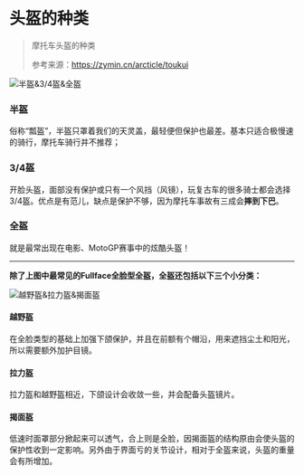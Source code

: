 # 头盔的种类

> 摩托车头盔的种类
> 
> 参考来源：https://zymin.cn/arcticle/toukui

![半盔&3/4盔&全盔](https://cdn.jsdelivr.net/gh/AzureFatty/MoYouClubPic@master/2021/20210401155709.jpg)

### 半盔

俗称“瓢盔”，半盔只罩着我们的天灵盖，最轻便但保护也最差。基本只适合极慢速的骑行，摩托车骑行并不推荐；

### 3/4盔

开脸头盔，面部没有保护或只有一个风挡（风镜），玩复古车的很多骑士都会选择3/4盔。优点是有范儿，缺点是保护不够，因为摩托车事故有三成会**摔到下巴**。

### 全盔

就是最常出现在电影、MotoGP赛事中的炫酷头盔！

---

**除了上图中最常见的Fullface全脸型全盔，全盔还包括以下三个小分类：**

![越野盔&拉力盔&揭面盔](https://cdn.jsdelivr.net/gh/AzureFatty/MoYouClubPic@master/2021/20210401155722.jpg)

#### 越野盔

在全脸类型的基础上加强下颌保护，并且在前额有个帽沿，用来遮挡尘土和阳光，所以需要额外加护目镜。

#### 拉力盔

拉力盔和越野盔相近，下颌设计会收敛一些，并会配备头盔镜片。

#### 揭面盔

低速时面罩部分掀起来可以透气，合上则是全脸，因揭面盔的结构原由会使头盔的保护性收到一定影响。另外由于界面亏的关节设计，相对于全盔来说，头盔的重量会有所增加。